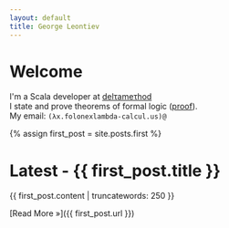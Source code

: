 ```yaml
---
layout: default
title: George Leontiev
---
```



# Welcome #

I'm a Scala developer at <a href="http://deltamethod.com/">delτameτhod</a><br />
I state and prove theorems of formal logic ([proof](http://en.wikipedia.org/wiki/Curry%E2%80%93Howard_correspondence)).<br />
My email: `(λx.folonexlambda-calcul.us)@`

{% assign first_post = site.posts.first %}

# Latest - {{ first_post.title }} #

{{ first_post.content | truncatewords: 250 }}


[Read More &raquo;]({{ first_post.url }})




